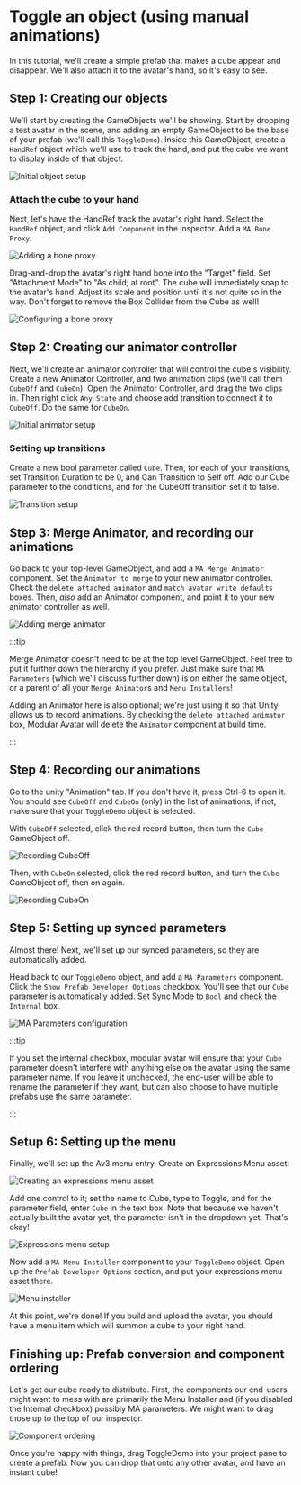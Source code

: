 ﻿---
sidebar_position: 6
sidebar_label: Building an animator manually
---

# Toggle an object (using manual animations)

In this tutorial, we'll create a simple prefab that makes a cube appear and disappear. We'll also
attach it to the avatar's hand, so it's easy to see.

## Step 1: Creating our objects

We'll start by creating the GameObjects we'll be showing. Start by dropping a test avatar in the scene,
and adding an empty GameObject to be the base of your prefab (we'll call this `ToggleDemo`). Inside this GameObject,
create a `HandRef` object
which we'll use to track the hand, and put the cube we want to display inside of that object.

![Initial object setup](setup1.png)

### Attach the cube to your hand

Next, let's have the HandRef track the avatar's right hand. Select the `HandRef` object, and click `Add Component` in
the inspector.
Add a `MA Bone Proxy`.

![Adding a bone proxy](setup2.png)

Drag-and-drop the avatar's right hand bone into the "Target" field. Set "Attachment Mode" to "As child; at root".
The cube will immediately snap to the avatar's hand. Adjust its scale and position until it's not quite so in the way.
Don't forget to remove the Box Collider from the Cube as well!

![Configuring a bone proxy](setup3_en.png)

## Step 2: Creating our animator controller

Next, we'll create an animator controller that will control the cube's visibility.
Create a new Animator Controller, and two animation clips (we'll call them `CubeOff` and `CubeOn`). Open the Animator
Controller, and drag the two clips in.
Then right click `Any State` and choose add transition to connect it to `CubeOff`. Do the same for `CubeOn`.

![Initial animator setup](controller1.png)

### Setting up transitions

Create a new bool parameter called `Cube`. Then, for each of your transitions, set Transition Duration to be 0, and Can
Transition to Self off.
Add our Cube parameter to the conditions, and for the CubeOff transition set it to false.

![Transition setup](controller2.png)

## Step 3: Merge Animator, and recording our animations

Go back to your top-level GameObject, and add a `MA Merge Animator` component.
Set the `Animator to merge` to your new animator controller. Check the `delete attached animator`
and `match avatar write defaults` boxes.
Then, _also_ add an Animator component, and point it to your new animator controller as well.

![Adding merge animator](merge-animator-en.png)

:::tip

Merge Animator doesn't need to be at the top level GameObject. Feel free to put it further
down the hierarchy if you prefer. Just make sure that `MA Parameters` (which we'll discuss further down)
is on either the same object, or a parent of all your `Merge Animator`s and `Menu Installers`!

Adding an Animator here is also optional; we're just using it so that Unity allows us to
record animations. By checking the `delete attached animator` box, Modular Avatar will delete the
`Animator` component at build time.

:::

## Step 4: Recording our animations

Go to the unity "Animation" tab. If you don't have it, press Ctrl-6 to open it.
You should see `CubeOff` and `CubeOn` (only) in the list of animations; if not, make sure that your `ToggleDemo` object
is selected.

With `CubeOff` selected, click the red record button, then turn the `Cube` GameObject off.

![Recording CubeOff](rec1.png)

Then, with `CubeOn` selected, click the red record button, and turn the `Cube` GameObject off, then on again.

![Recording CubeOn](rec2.png)

## Step 5: Setting up synced parameters

Almost there! Next, we'll set up our synced parameters, so they are automatically added.

Head back to our `ToggleDemo` object, and add a `MA Parameters` component. Click the `Show Prefab Developer Options`
checkbox.
You'll see that our `Cube` parameter is automatically added. Set Sync Mode to `Bool` and check the `Internal` box.

![MA Parameters configuration](params-en.png)

:::tip

If you set the internal checkbox, modular avatar will ensure that your `Cube` parameter doesn't interfere with anything
else on the avatar using the same parameter name.
If you leave it unchecked, the end-user will be able to rename the parameter if they want, but can also choose to have
multiple prefabs use the same parameter.

:::

## Setup 6: Setting up the menu

Finally, we'll set up the Av3 menu entry. Create an Expressions Menu asset:

![Creating an expressions menu asset](exp-menu-create.png)

Add one control to it; set the name to Cube, type to Toggle, and for the parameter field, enter `Cube` in the text box.
Note that because we haven't actually built the avatar yet, the parameter isn't in the dropdown yet. That's okay!

![Expressions menu setup](exp-menu-setup.png)

Now add a `MA Menu Installer` component to your `ToggleDemo` object. Open up the `Prefab Developer Options` section, and
put your expressions menu asset there.

![Menu installer](menu-installer-en.png)

At this point, we're done! If you build and upload the avatar, you should have a menu item which will summon a cube to
your right hand.

## Finishing up: Prefab conversion and component ordering

Let's get our cube ready to distribute. First, the components our end-users might want to mess with are primarily the
Menu Installer and (if you disabled the Internal checkbox) possibly MA parameters.
We might want to drag those up to the top of our inspector.

![Component ordering](component-ordering-en.png)

Once you're happy with things, drag ToggleDemo into your project pane to create a prefab. Now you can drop that onto any
other avatar, and have an instant cube!